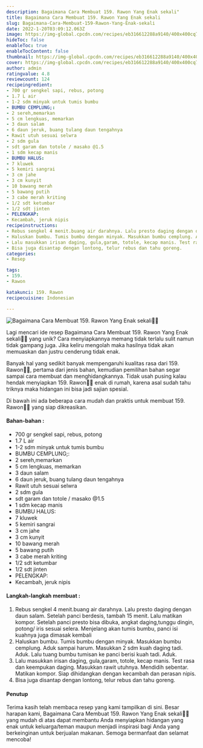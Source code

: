 ```yaml
---
description: Bagaimana Cara Membuat 159. Rawon Yang Enak sekali"
title: Bagaimana Cara Membuat 159. Rawon Yang Enak sekali
slug: Bagaimana-Cara-Membuat-159-Rawon-Yang-Enak-sekali
date: 2022-1-20T03:09:12.063Z
image: https://img-global.cpcdn.com/recipes/eb316612288a9140/400x400cq70/photo.jpg
hideToc: false
enableToc: true
enableTocContent: false
thumbnail: https://img-global.cpcdn.com/recipes/eb316612288a9140/400x400cq70/photo.jpg
cover: https://img-global.cpcdn.com/recipes/eb316612288a9140/400x400cq70/photo.jpg
author: admin
ratingvalue: 4.8
reviewcount: 124
recipeingredient:
- 700 gr sengkel sapi, rebus, potong
- 1.7 L air
- 1-2 sdm minyak untuk tumis bumbu
- BUMBU CEMPLUNG;:
- 2 sereh,memarkan
- 5 cm lengkuas, memarkan
- 3 daun salam
- 6 daun jeruk, buang tulang daun tengahnya
- Rawit utuh sesuai selwra
- 2 sdm gula
- sdt garam dan totole / masako @1.5
- 1 sdm kecap manis
- BUMBU HALUS:
- 7 kluwek
- 5 kemiri sangrai
- 3 cm jahe
- 3 cm kunyit
- 10 bawang merah
- 5 bawang putih
- 3 cabe merah kriting
- 1/2 sdt ketumbar
- 1/2 sdt jinten
- PELENGKAP:
- Kecambah, jeruk nipis
recipeinstructions:
- Rebus sengkel 4 menit.buang air darahnya. Lalu presto daging dengan daun salam. Setelah panci berdesis, tambah 15 menit. Lalu matikan kompor. Setelah panci presto bisa dibuka, angkat daging,tunggu dingin, potong/ iris sesuai selera. Menjelang akan tumis bumbu, panci isi kuahnya juga dimasak kembali
- Haluskan bumbu. Tumis bumbu dengan minyak. Masukkan bumbu cemplung. Aduk sampai harum. Masukkan 2 sdm kuah daging tadi. Aduk. Lalu tuang bumbu tumisan ke panci berisi kuah tadi. Aduk.
- Lalu masukkan irisan daging, gula,garam, totole, kecap manis. Test rasa dan keempukan daging. Masukkan rawit utuhnya. Mendidih sebentar. Matikan kompor. Siap dihidangkan dengan kecambah dan perasan nipis.
- Bisa juga disantap dengan lontong, telur rebus dan tahu goreng.
categories:
- Resep

tags:
- 159.
- Rawon

katakunci: 159. Rawon
recipecuisine: Indonesian

---
```


![Bagaimana Cara Membuat 159. Rawon Yang Enak sekali👩‍🍳](https://img-global.cpcdn.com/recipes/eb316612288a9140/400x400cq70/photo.jpg)

Lagi mencari ide resep Bagaimana Cara Membuat 159. Rawon Yang Enak sekali👩‍🍳 yang unik? Cara menyiapkannya memang tidak terlalu sulit namun tidak gampang juga. Jika keliru mengolah maka hasilnya tidak akan memuaskan dan justru cenderung tidak enak.

Banyak hal yang sedikit banyak mempengaruhi kualitas rasa dari 159. Rawon👩‍🍳, pertama dari jenis bahan, kemudian pemilihan bahan segar sampai cara membuat dan menghidangkannya. Tidak usah pusing kalau hendak menyiapkan 159. Rawon👩‍🍳 enak di rumah, karena asal sudah tahu triknya maka hidangan ini bisa jadi sajian spesial.

Di bawah ini ada beberapa cara mudah dan praktis untuk membuat 159. Rawon👩‍🍳 yang siap dikreasikan.

<!--inarticleads1-->

#### Bahan-bahan :

- 700 gr sengkel sapi, rebus, potong
- 1.7 L air
- 1-2 sdm minyak untuk tumis bumbu
- BUMBU CEMPLUNG;:
- 2 sereh,memarkan
- 5 cm lengkuas, memarkan
- 3 daun salam
- 6 daun jeruk, buang tulang daun tengahnya
- Rawit utuh sesuai selwra
- 2 sdm gula
- sdt garam dan totole / masako @1.5
- 1 sdm kecap manis
- BUMBU HALUS:
- 7 kluwek
- 5 kemiri sangrai
- 3 cm jahe
- 3 cm kunyit
- 10 bawang merah
- 5 bawang putih
- 3 cabe merah kriting
- 1/2 sdt ketumbar
- 1/2 sdt jinten
- PELENGKAP:
- Kecambah, jeruk nipis

<!--inarticleads2-->

#### Langkah-langkah membuat :

1. Rebus sengkel 4 menit.buang air darahnya. Lalu presto daging dengan daun salam. Setelah panci berdesis, tambah 15 menit. Lalu matikan kompor. Setelah panci presto bisa dibuka, angkat daging,tunggu dingin, potong/ iris sesuai selera. Menjelang akan tumis bumbu, panci isi kuahnya juga dimasak kembali
1. Haluskan bumbu. Tumis bumbu dengan minyak. Masukkan bumbu cemplung. Aduk sampai harum. Masukkan 2 sdm kuah daging tadi. Aduk. Lalu tuang bumbu tumisan ke panci berisi kuah tadi. Aduk.
1. Lalu masukkan irisan daging, gula,garam, totole, kecap manis. Test rasa dan keempukan daging. Masukkan rawit utuhnya. Mendidih sebentar. Matikan kompor. Siap dihidangkan dengan kecambah dan perasan nipis.
1. Bisa juga disantap dengan lontong, telur rebus dan tahu goreng.

#### Penutup

Terima kasih telah membaca resep yang kami tampilkan di sini. Besar harapan kami, Bagaimana Cara Membuat 159. Rawon Yang Enak sekali👩‍🍳 yang mudah di atas dapat membantu Anda menyiapkan hidangan yang enak untuk keluarga/teman maupun menjadi inspirasi bagi Anda yang berkeinginan untuk berjualan makanan. Semoga bermanfaat dan selamat mencoba!